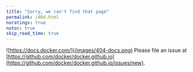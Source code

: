 ```yaml
---
title: "Sorry, we can't find that page"
permalink: /404.html
noratings: true
notoc: true
skip_read_time: true
---
```


![https://docs.docker.com/](/images/404-docs.png)
Please file an issue at [https://github.com/docker/docker.github.io](https://github.com/docker/docker.github.io/issues/new).
